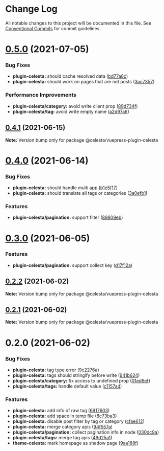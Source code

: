 # Change Log

All notable changes to this project will be documented in this file.
See [Conventional Commits](https://conventionalcommits.org) for commit guidelines.

# [0.5.0](https://github.com/nsznsznjsz/blog/compare/v0.4.1...v0.5.0) (2021-07-05)


### Bug Fixes

* **plugin-celesta:** should cache resolved data ([bd77a8c](https://github.com/nsznsznjsz/blog/commit/bd77a8c729002403d7670460d3fd1b375d78b98b))
* **plugin-celesta:** should work on pages that are not posts ([3ac7357](https://github.com/nsznsznjsz/blog/commit/3ac735734d4c03a3b3e31df871850ee7ec44242e))


### Performance Improvements

* **plugin-celesta/category:** avoid write client prop ([89d734f](https://github.com/nsznsznjsz/blog/commit/89d734f6ac1d9eeef6972a3d85496546a83289e9))
* **plugin-celesta/tag:** avoid write empty name ([a2d97a6](https://github.com/nsznsznjsz/blog/commit/a2d97a633171820177d75ac920ad4f681c2c3695))





## [0.4.1](https://github.com/nsznsznjsz/blog/compare/v0.4.0...v0.4.1) (2021-06-15)

**Note:** Version bump only for package @celesta/vuepress-plugin-celesta





# [0.4.0](https://github.com/nsznsznjsz/blog/compare/v0.3.0...v0.4.0) (2021-06-14)


### Bug Fixes

* **plugin-celesta:** should handle multi app ([b1e5f17](https://github.com/nsznsznjsz/blog/commit/b1e5f1707404947e59206e5a9b545513598ba77c))
* **plugin-celesta:** should translate all tags or categories ([3a0efb1](https://github.com/nsznsznjsz/blog/commit/3a0efb19217bad9e6e8de5bc3908a88ed45f2edf))


### Features

* **plugin-celesta/pagination:** support filter ([89809eb](https://github.com/nsznsznjsz/blog/commit/89809eb264343fde5cd07684f04de3fad954ca13))





# [0.3.0](https://github.com/nsznsznjsz/blog/compare/v0.2.2...v0.3.0) (2021-06-05)


### Features

* **plugin-celesta/pagination:** support collect key ([d17f12a](https://github.com/nsznsznjsz/blog/commit/d17f12ab6d899636799fdf9b3f2c152b1743e2cf))





## [0.2.2](https://github.com/nsznsznjsz/blog/compare/v0.2.1...v0.2.2) (2021-06-02)

**Note:** Version bump only for package @celesta/vuepress-plugin-celesta





## [0.2.1](https://github.com/nsznsznjsz/blog/compare/v0.2.0...v0.2.1) (2021-06-02)

**Note:** Version bump only for package @celesta/vuepress-plugin-celesta





# 0.2.0 (2021-06-02)


### Bug Fixes

* **plugin-celesta:** tag type error ([9c2276a](https://github.com/nsznsznjsz/blog/commit/9c2276ac3ff0d58189d9db479c6cbb343651d427))
* **plugin-celesta:** tags should stringify before write ([941b624](https://github.com/nsznsznjsz/blog/commit/941b6247a5b3d784e9cf7f23942eb7c7e43e3940))
* **plugin-celesta/category:** fix access to undefined prop ([01ed6ef](https://github.com/nsznsznjsz/blog/commit/01ed6ef6e6d5243673e5774f3a8592a33e9f4663))
* **plugin-celesta/tags:** handle default value ([c1157ad](https://github.com/nsznsznjsz/blog/commit/c1157adeeec409ca311e0d5d5d2300c4ecf79899))


### Features

* **plugin-celesta:** add info of raw tag ([6917603](https://github.com/nsznsznjsz/blog/commit/6917603893baceb30bdf5253ced5da972921ae97))
* **plugin-celesta:** add space in temp file ([8c73ba3](https://github.com/nsznsznjsz/blog/commit/8c73ba35a6b304c82dd3106728de9c41c8046728))
* **plugin-celesta:** disable post filter by tag or category ([cfae612](https://github.com/nsznsznjsz/blog/commit/cfae6126de036a0d228572d7f7e27163f006813b))
* **plugin-celesta:** merge category apis ([94f557a](https://github.com/nsznsznjsz/blog/commit/94f557a9e9d555dff6f02167df49136950d6be52))
* **plugin-celesta/pagination:** collect pagination info in node ([030dc9a](https://github.com/nsznsznjsz/blog/commit/030dc9a65d9d6f16d8835c288cc5261756ddb1d3))
* **plugin-celesta/tags:** merge tag apis ([49d25a1](https://github.com/nsznsznjsz/blog/commit/49d25a18691b61482045f8beb6fef8ef50ad803c))
* **theme-celesta:** mark homepage as shadow page ([9aa188f](https://github.com/nsznsznjsz/blog/commit/9aa188f4f53bee03afdb40fa2b171ff7fa5b3eb8))
